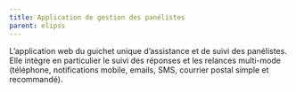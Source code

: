 ```yaml
---
title: Application de gestion des panélistes
parent: elipss
---
```


L’application web du guichet unique d’assistance et de suivi des panélistes. Elle intègre en particulier le suivi des réponses et les relances multi-mode (téléphone, notifications mobile, emails, SMS, courrier postal simple et recommandé).
